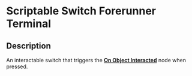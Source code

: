 # Scriptable Switch Forerunner Terminal

## Description

An interactable switch that triggers the [**On Object Interacted**](../scripting/../../../scripting/events-customs/on-object-interacted.md) node when pressed.
